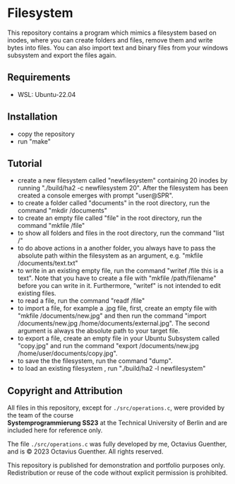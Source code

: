 # Filesystem
This repository contains a program which mimics a filesystem based on inodes, where you can create folders and files, remove them and write bytes into files. You can also import text and binary files from your windows subsystem and export the files again.  


## Requirements
- WSL: Ubuntu-22.04

## Installation
- copy the repository
- run "make"

## Tutorial
- create a new filesystem called "newfilesystem" containing 20 inodes by running
"./build/ha2 -c newfilesystem 20". After the filesystem has been created a console emerges with prompt "user@SPR".
- to create a folder called "documents" in the root directory, run the command "mkdir /documents"
- to create an empty file called "file" in the root directory, run the command "mkfile /file"
- to show all folders and files in the root directory, run the command "list /"
- to do above actions in a another folder, you always have to pass the absolute path within the filesystem as an argument, e.g. "mkfile /documents/text.txt"
- to write in an existing empty file, run the command "writef /file this is a text". Note that you have to create a file with "mkfile /path/filename" before you can write in it. Furthermore, "writef" is not intended to edit existing files.
- to read a file, run the command "readf /file"
- to import a file, for example a .jpg file, first, create an empty file with "mkfile /documents/new.jpg" and then run the command
"import /documents/new.jpg /home/documents/external.jpg". The second argument is always the absolute path to your target file.
- to export a file, create an empty file in your Ubuntu Subsystem called "copy.jpg"  and run the command "export /documents/new.jpg /home/user/documents/copy.jpg".
- to save the the filesystem, run the command "dump".
- to load an existing filesystem , run "./build/ha2 -l newfilesystem"


## Copyright and Attribution

All files in this repository, except for `./src/operations.c`, were provided by the team of the course  
**Systemprogrammierung SS23** at the Technical University of Berlin and are included here for reference only.

The file `./src/operations.c` was fully developed by me, Octavius Guenther,  
and is © 2023 Octavius Guenther. All rights reserved.

This repository is published for demonstration and portfolio purposes only.  
Redistribution or reuse of the code without explicit permission is prohibited.







